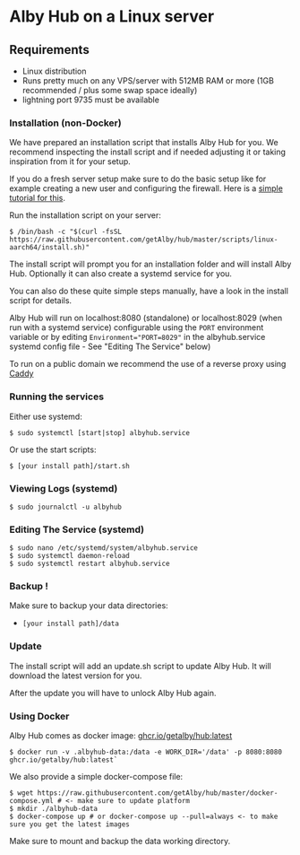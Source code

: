# Alby Hub on a Linux server

## Requirements

- Linux distribution
- Runs pretty much on any VPS/server with 512MB RAM or more (1GB recommended / plus some swap space ideally)
- lightning port 9735 must be available

### Installation (non-Docker)

We have prepared an installation script that installs Alby Hub for you.
We recommend inspecting the install script and if needed adjusting it or taking inspiration from it for your setup.

If you do a fresh server setup make sure to do the basic setup like for example creating a new user and configuring the firewall. Here is a [simple tutorial for this](https://www.digitalocean.com/community/tutorials/initial-server-setup-with-ubuntu).

Run the installation script on your server:

    $ /bin/bash -c "$(curl -fsSL https://raw.githubusercontent.com/getAlby/hub/master/scripts/linux-aarch64/install.sh)"

The install script will prompt you for an installation folder and will install Alby Hub.
Optionally it can also create a systemd service for you.

You can also do these quite simple steps manually, have a look in the install script for details.

Alby Hub will run on localhost:8080 (standalone) or localhost:8029 (when run with a systemd service) configurable using the `PORT` environment variable or by editing `Environment="PORT=8029"` in the albyhub.service systemd config file - See "Editing The Service" below)

To run on a public domain we recommend the use of a reverse proxy using [Caddy](https://caddyserver.com/)

### Running the services

Either use systemd:

    $ sudo systemctl [start|stop] albyhub.service

Or use the start scripts:

    $ [your install path]/start.sh

### Viewing Logs (systemd)

    $ sudo journalctl -u albyhub

### Editing The Service (systemd)

    $ sudo nano /etc/systemd/system/albyhub.service
    $ sudo systemctl daemon-reload
    $ sudo systemctl restart albyhub.service

### Backup !

Make sure to backup your data directories:

- `[your install path]/data`

### Update

The install script will add an update.sh script to update Alby Hub. It will download the latest version for you.

After the update you will have to unlock Alby Hub again.

### Using Docker

Alby Hub comes as docker image: [ghcr.io/getalby/hub:latest](https://github.com/getAlby/hub/pkgs/container/hub)

    $ docker run -v .albyhub-data:/data -e WORK_DIR='/data' -p 8080:8080 ghcr.io/getalby/hub:latest`

We also provide a simple docker-compose file:

    $ wget https://raw.githubusercontent.com/getAlby/hub/master/docker-compose.yml # <- make sure to update platform
    $ mkdir ./albyhub-data
    $ docker-compose up # or docker-compose up --pull=always <- to make sure you get the latest images

Make sure to mount and backup the data working directory.

<!-- Auto-update: 2025-10-12T11:56:03.810869 -->
